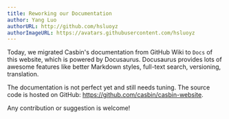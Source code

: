 ```yaml
---
title: Reworking our Documentation
author: Yang Luo
authorURL: http://github.com/hsluoyz
authorImageURL: https://avatars.githubusercontent.com/hsluoyz
---
```


Today, we migrated Casbin's documentation from GitHub Wiki to ``Docs`` of this website,
which is powered by Docusaurus. Docusaurus provides lots of awesome features like better
Markdown styles, full-text search, versioning, translation.

The documentation is not perfect yet and still needs tuning. The source code is hosted
on GitHub: https://github.com/casbin/casbin-website.

Any contribution or suggestion is welcome!
